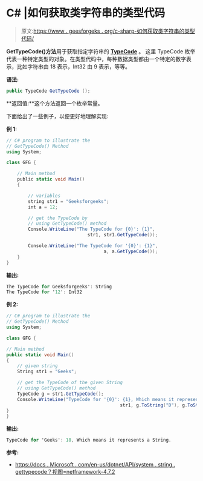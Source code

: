 # C# |如何获取类字符串的类型代码

> 原文:[https://www . geesforgeks . org/c-sharp-如何获取类字符串的类型代码/](https://www.geeksforgeeks.org/c-sharp-how-to-get-typecode-for-the-class-string/)

**GetTypeCode()方法**用于获取指定字符串的 **[TypeCode](https://docs.microsoft.com/en-us/dotnet/api/system.typecode?view=netframework-4.7.2)** 。
这里 TypeCode 枚举代表一种特定类型的对象。在类型代码中，每种数据类型都由一个特定的数字表示，比如字符串由 18 表示，Int32 由 9 表示，等等。

**语法:**

```cs
public TypeCode GetTypeCode ();
```

**返回值:**这个方法返回一个枚举常量。

下面给出了一些例子，以便更好地理解实现:

**例 1:**

```cs
// C# program to illustrate the 
// GetTypeCode() Method
using System;

class GFG {

    // Main method
    public static void Main()
    {

        // variables
        string str1 = "Geeksforgeeks";
        int a = 12;

        // get the TypeCode by
        // using GetTypeCode() method
        Console.WriteLine("The TypeCode for {0}': {1}",
                              str1, str1.GetTypeCode());

        Console.WriteLine("The TypeCode for '{0}': {1}",
                                    a, a.GetTypeCode());
    }
}
```

**输出:**

```cs
The TypeCode for Geeksforgeeks': String
The TypeCode for '12': Int32

```

**例 2:**

```cs
// C# program to illustrate the 
// GetTypeCode() Method
using System;

class GFG {

// Main method
public static void Main()
{
    // given string
    String str1 = "Geeks";

    // get the TypeCode of the given String
    // using GetTypeCode() method
    TypeCode g = str1.GetTypeCode();
    Console.WriteLine("TypeCode for '{0}': {1}, Which means it represents a {2}.",
                                          str1, g.ToString("D"), g.ToString("F"));
}
}
```

**输出:**

```cs
TypeCode for 'Geeks': 18, Which means it represents a String.
```

**参考:**

*   [https://docs . Microsoft . com/en-us/dotnet/API/system . string . gettypecode？视图=netframework-4.7.2](https://docs.microsoft.com/en-us/dotnet/api/system.string.gettypecode?view=netframework-4.7.2)